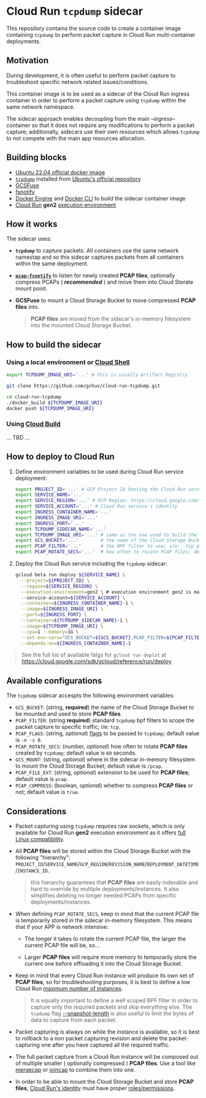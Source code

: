 # Cloud Run `tcpdump` sidecar

This repository contains the source code to create a container image containing `tcpdump` to perform packet capture in Cloud Run multi-container deployments.

## Motivation

During development, it is often useful to perform packet capture to troubleshoot specific network related issues/conditions.

This container image is to be used as a sidecar of the Cloud Run ingress container in order to perform a packet capture using `tcpdump` within the same network namespace.

The sidecar approach enables decoupling from the main –*ingress*– container so that it does not require any modifications to perform a packet capture; additionally, sidecars use their own resources which allows `tcpdump` to not compete with the main app resources allocation.

## Building blocks

- [Ubuntu 22.04 official docker image](https://hub.docker.com/_/ubuntu)
- [`tcpdump`](https://www.tcpdump.org/) installed from [Ubuntu's official repository](https://packages.ubuntu.com/search?keywords=tcpdump)
- [GCSFuse](https://github.com/GoogleCloudPlatform/gcsfuse)
- [fsnotify](https://github.com/fsnotify/fsnotify)
- [Docker Engine](https://docs.docker.com/engine/) and [Docker CLI](https://docs.docker.com/engine/reference/commandline/cli/) to build the sidecar container image
- [Cloud Run](https://cloud.google.com/run/docs/deploying#multicontainer-yaml) **gen2** [execution environment](https://cloud.google.com/run/docs/about-execution-environments)

## How it works

The sidecar uses:

-    **`tcpdump`** to capture packets. All containers use the same network namestap and so this sidecar captures packets from all containers within the same deployment.

-    [**`pcap-fsnotify`**](pcap-fsnotify/main.go) to listen for newly created **PCAP files**, optionally compress PCAPs ( _**recommended**_ ) and move them into Cloud Storate mount point.

-    **GCSFuse** to mount a Cloud Storage Bucket to move compressed **PCAP files** into.

     > **PCAP files** are moved from the sidecar's in-memory filesystem into the mounted Cloud Storage Bucket.

## How to build the sidecar

### Using a local environment or [Cloud Shell](https://cloud.google.com/shell/docs/launching-cloud-shell)

```sh
export TCPDUMP_IMAGE_URI='...' # this is usually Artifact Registry

git clone https://github.com/gchux/cloud-run-tcpdump.git

cd cloud-run-tcpdump
./docker_build ${TCPDUMP_IMAGE_URI}
docker push ${TCPDUMP_IMAGE_URI}
```

### Using [Cloud Build](https://cloud.google.com/build/docs/build-config-file-schema)

... TBD ...

## How to deploy to Cloud Run

1. Define environment variables to be used during Cloud Run service deployment:

     ```sh
     export PROJECT_ID='...' # GCP Project Id hosting the Cloud Run service
     export SERVICE_NAME='...'
     export SERVICE_REGION='...' # GCP Region: https://cloud.google.com/about/locations
     export SERVICE_ACCOUNT='...' # Cloud Run service's identity
     export INGRESS_CONTAINER_NAME='...'
     export INGRESS_IMAGE_URI='...'
     export INGRESS_PORT='...'
     export TCPDUMP_SIDECAR_NAME='...'
     export TCPDUMP_IMAGE_URI='...' # same as the one used to build the sidecar container image
     export GCS_BUCKET='...'        # the name of the Cloud Storage Bucket to mount
     export PCAP_FILTER='...'       # the BPF filter to use; i/e: `tcp port 443`
     export PCAP_ROTATE_SECS='...'  # how often to rocate PCAP files; default is `60` seconds 
     ```

2. Deploy the Cloud Run service including the `tcpdump` sidecar:

     ```sh
     gcloud beta run deploy ${SERVICE_NAME} \
       --project=${PROJECT_ID} \
       --region=${SERVICE_REGION} \
       --execution-environment=gen2 \ # execution environment gen2 is mandatory
       --service-account=${SERVICE_ACCOUNT} \
       --container=${INGRESS_CONTAINER_NAME}-1 \
       --image=${INGRESS_IMAGE_URI} \
       --port=${INGRESS_PORT} \
       --container=${TCPDUMP_SIDECAR_NAME}-1 \
       --image=${TCPDUMP_IMAGE_URI} \
       --cpu=1 --memory=1G \
       --set-env-vars="GCS_BUCKET=${GCS_BUCKET},PCAP_FILTER=${PCAP_FILTER},PCAP_ROTATE_SECS=${PCAP_ROTATE_SECS}" \
       --depends-on=${INGRESS_CONTAINER_NAME}-1
     ```

> See the full list of available falgs for `gcloud run deplot` at https://cloud.google.com/sdk/gcloud/reference/run/deploy

## Available configurations

The `tcpdump` sidecar accespts the following environment variables:

-    `GCS_BUCKET`: (string, **required**) the name of the Cloud Storage Bucket to be mounted and used to store **PCAP files**.
-    `PCAP_FILTER`: (string **required**) standard `tcpdump` bpf filters to scope the packet capture to specific traffic; i/e: `tcp`.
-    `PCAP_FLAGS`: (string, *optional*) [flags](https://www.tcpdump.org/manpages/tcpdump.1.html) to be passed to `tcpdump`; default value is `-n -s 0`.
-    `PCAP_ROTATE_SECS`: (number, *optional*) how often to rotate **PCAP files** created by `tcpdump`; default value is `60` seconds.
-    `GCS_MOUNT`: (string, *optional*) where in the sidecar in-memory filesystem to mount the Cloud Storage Bucket; default value is `/pcap`.
-    `PCAP_FILE_EXT`: (string, *optional*) extension to be used for **PCAP files**; default value is `pcap`.
-    `PCAP_COMPRESS`: (boolean, *optional*) whether to compress **PCAP files** or not; default value is `true`.

## Considerations

-    Packet capturing using `tcpdump` requires raw sockets, which is only available for Cloud Run **gen2** execution environment as it offers [full Linux compatibility](https://cloud.google.com/run/docs/about-execution-environments#:~:text=second%20generation%20execution%20environment%20provides%20full%20Linux%20compatibility).

-    All **PCAP files** will be stored within the Cloud Storage Bucket with the following "hierarchy": `PROJECT_ID`/`SERVICE_NAME`/`GCP_REGION`/`REVISION_NAME`/`DEPLOYMENT_DATETIME`/`INSTANCE_ID`.

     > this hierarchy guarantees that **PCAP files** are easily indexable and hard to override by multiple deployments/instances. It also simplifies deleting no longer needed PCAPs from specific deployments/instances.

-    When defining `PCAP_ROTATE_SECS`, keep in mind that the current PCAP file is temporarily stored in the sidecar in-memory filesystem. This means that if your APP is network intensive:

     -    The longer it takes to rotate the current PCAP file, the larger the current PCAP file will be, so...
         
     -    Larger **PCAP files** will require more memory to temporarily store the current one before offloading it into the Cloud Storage Bucket.

-    Keep in mind that every Cloud Run instance will produce its own set of **PCAP files**, so for troubleshooting purposes, it is best to define a low Cloud Run [maximum number of instances](https://cloud.google.com/run/docs/configuring/max-instances).

     > It is equally important to define a well scoped BPF filter in order to capture only the required packets and skip everything else. The `tcpdump` flag [--snapshot-length](https://www.tcpdump.org/manpages/tcpdump.1.html) is also useful to limit the bytes of data to capture from each packet.

-    Packet capturing is always on while the instance is available, so it is best to rollback to a non packet capturing revision and delete the packet-capturing one after you have captured all the required traffic.

-    The full packet capture from a Cloud Run instance will be composed out of multiple smaller ( optionally compressed ) **PCAP files**. Use a tool like [mergecap](https://www.wireshark.org/docs/man-pages/mergecap.html) or [joincap](https://github.com/assafmo/joincap) to combine them into one.

-    In order to be able to mount the Cloud Storage Bucket and store **PCAP files**, [Cloud Run's identity](https://cloud.google.com/run/docs/securing/service-identity) must have proper [roles/permissions](https://cloud.google.com/storage/docs/access-control/iam-permissions).
